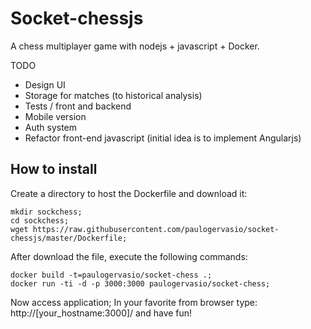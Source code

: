# Socket-chessjs

A chess multiplayer game with nodejs + javascript + Docker.


TODO
 - Design UI
 - Storage for matches (to historical analysis)
 - Tests / front and backend
 - Mobile version
 - Auth system
 - Refactor front-end javascript (initial idea is to implement Angularjs)




## How to install

Create a directory to host the Dockerfile and download it:
```
mkdir sockchess;
cd sockchess;
wget https://raw.githubusercontent.com/paulogervasio/socket-chessjs/master/Dockerfile;
```


After download the file, execute the following commands:

```
docker build -t=paulogervasio/socket-chess .;
docker run -ti -d -p 3000:3000 paulogervasio/socket-chess;
```

Now access application; In your favorite from browser type: http://[your_hostname:3000]/ and have fun!

